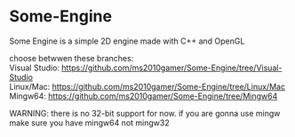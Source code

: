 # Some-Engine
<p> Some Engine is a simple 2D engine made with C++ and OpenGL </p>


choose betwwen these branches: <br>
Visual Studio: https://github.com/ms2010gamer/Some-Engine/tree/Visual-Studio <br>
Linux/Mac: https://github.com/ms2010gamer/Some-Engine/tree/Linux/Mac <br>
Mingw64: https://github.com/ms2010gamer/Some-Engine/tree/Mingw64 <br>

WARNING: there is no 32-bit support for now.
if you are gonna use mingw make sure you have mingw64 not mingw32
